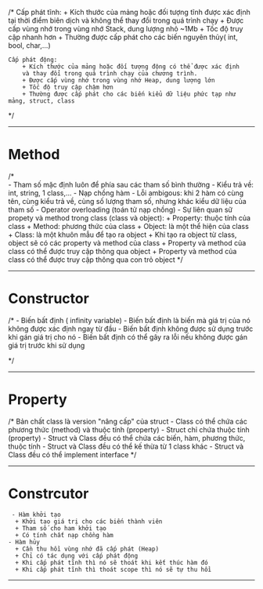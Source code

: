  /*
    Cấp phát tĩnh:
        + Kích thước của mảng hoặc đối tượng tĩnh được xác định tại thời điểm biên dịch 
        và không thể thay đổi trong quá trình chạy
        + Được cấp vùng nhớ trong vùng nhớ Stack, dung lượng nhỏ ~1Mb
        + Tốc độ truy cập nhanh hơn
        + Thường được cấp phát cho các biến nguyên thủy( int, bool, char,...)

    Cấp phát động: 
        + Kích thước của mảng hoặc đối tượng động có thể được xác định 
        và thay đổi trong quá trình chạy của chương trình.
        + Được cấp vùng nhớ trong vùng nhớ Heap, dung lượng lớn
        + Tốc độ truy cập chậm hơn
        + Thường được cấp phát cho các biến kiểu dữ liệu phức tạp như mảng, struct, class
*/

-----------------------------------------------------------------------------------------------

# Method
/*  
    - Tham số mặc định luôn để phía sau các tham số bình thường
    - Kiểu trả về: int, string, 1 class,...
    - Nạp chồng hàm
    - Lỗi ambigous: khi 2 hàm có cùng tên, cùng kiểu trả về, cùng số lượng tham số, nhưng khác kiểu dữ liệu của tham    số
    - Operator overloading (toán tử nạp chồng)
    - Sự liên quan sữ propety và method trong class (class và object):
        + Property: thuộc tính của class
        + Method: phương thức của class
        + Object: là một thể hiện của class
        + Class: là một khuôn mẫu để tạo ra object
        + Khi tạo ra object từ class, object sẽ có các property và method của class
        + Property và method của class có thể được truy cập thông qua object
        + Property và method của class có thể được truy cập thông qua con trỏ object
*/

-----------------------------------------------------------------------------------------------

# Constructor
/* 
    - Biến bất định ( infinity variable)
    - Biến bất định là biến mà giá trị của nó không được xác định ngay từ đầu
    - Biến bất định không được sử dụng trước khi gán giá trị cho nó
    - Biến bất định có thể gây ra lỗi nếu không được gán giá trị trước khi sử dụng

*/
 
-----------------------------------------------------------------------------------------------


# Property
 /* 
    Bản chất class là version "nâng cấp" của struct
    - Class có thể chứa các phương thức (method) và thuộc tính (property)
    - Struct chỉ chứa thuộc tính (property)
    - Struct và Class đều có thể chứa các biến, hàm, phương thức, thuộc tính
    - Struct và Class đều có thể kế thừa từ 1 class khác
    - Struct và Class đều có thể implement interface
 */
    
-----------------------------------------------------------------------------------------------

# Constrcutor

     - Hàm khởi tạo
      + Khởi tạo giá trị cho các biến thành viên
      + Tham số cho ham khởi tạo
      + Có tính chất nạp chồng hàm
    - Hàm hủy
      + Cần thu hồi vùng nhớ đã cấp phát (Heap)
      + Chỉ có tác dụng với cấp phát động
      + Khi cấp phát tĩnh thì nó sẽ thoát khi kết thúc hàm đó
      + Khi cấp phát tĩnh thì thoát scope thì nó sẽ tự thu hồi

-----------------------------------------------------------------------------------------------



